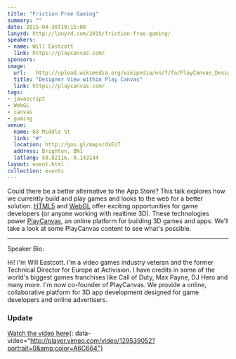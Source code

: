 ```yaml
---
title: "Friction Free Gaming"
summary: ""
date: 2015-04-30T19:15:00
lanyrd: http://lanyrd.com/2015/friction-free-gaming/
speakers:
- name: Will Eastcott
  link: https://playcanvas.com/
sponsors:
image:
  url:   http://upload.wikimedia.org/wikipedia/en/f/fa/PlayCanvas_Designer_view,_within_Swooop_project.jpg
  title: "Designer View within Play Canvas"
  link: https://playcanvas.com/
tags:
- javascript
- WebGL
- canvas
- gaming
venue:
  name: 68 Middle St
  link: "#"
  location: http://goo.gl/maps/dxEiT
  address: Brighton, BN1
  latlong: 50.82116,-0.143144
layout: event.html
collection: events
---
```


Could there be a better alternative to the App Store? This talk explores how we currently build and play games and looks to the web for a better solution. [HTML5](http://www.w3.org/TR/html5/) and [WebGL](http://en.wikipedia.org/wiki/WebGL) offer exciting opportunities for game developers (or anyone working with realtime 3D). These technologies power [PlayCanvas](https://playcanvas.com), an online platform for building 3D games and apps. We'll take a look at some PlayCanvas content to see what's possible.

***
Speaker Bio:

Hi! I'm Will Eastcott. I'm a video games industry veteran and the former Technical Director for Europe at Activision. I have credits in some of the world's biggest games franchises like Call of Duty, Max Payne, DJ Hero and many more. I'm now co-founder of PlayCanvas. We provide a online, collaborative platform for 3D app development designed for game developers and online advertisers.

### Update

[Watch the video here](https://vimeo.com/129539052){: data-video="http://player.vimeo.com/video/129539052?portrait=0&amp;color=A6C664"}
